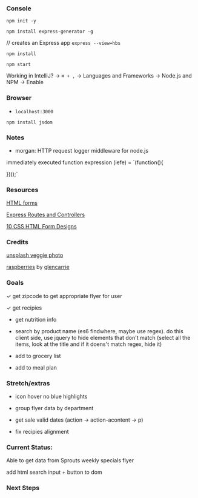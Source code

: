 ### Console

`npm init -y`

`npm install express-generator -g`

// creates an Express app
`express --view=hbs`

`npm install`

`npm start`

Working in IntelliJ? -> `⌘ + ,` -> Languages and Frameworks -> Node.js and NPM -> Enable

### Browser 

* `localhost:3000`

`npm install jsdom`

### Notes

* morgan: HTTP request logger middleware for node.js

immediately executed function expression (iefe) = `(function(){
  
})();`

### Resources

[HTML forms](https://developer.mozilla.org/en-US/docs/Learn/HTML/Forms)

[Express Routes and Controllers](https://developer.mozilla.org/en-US/docs/Learn/Server-side/Express_Nodejs/routes)

[10 CSS HTML Form Designs](https://www.sanwebe.com/2014/08/css-html-forms-designs)

### Credits

[unsplash veggie photo](https://unsplash.com/collections/347380/veggies?photo=8manzosDSGM)

[raspberries](https://unsplash.com/collections/146843/food-and-nutrition?photo=FjjUVn_KHLU) by [glencarrie](https://unsplash.com/@glencarrie)


### Goals

✓ get zipcode to get appropriate flyer for user

✓ get recipies

* get nutrition info

* search by product name (es6 findwhere, maybe use regex). do this client side, use jquery to hide elements that don't match (select all the items, look at the title and if it doens't match regex, hide it)

* add to grocery list

* add to meal plan

### Stretch/extras

* icon hover no blue highlights

* group flyer data by department

* get sale valid dates (action -> action-acontent -> p)

* fix recipies alignment

### Current Status:
              
Able to get data from Sprouts weekly specials flyer

add html search input + button to dom

### Next Steps

